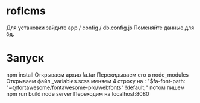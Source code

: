 # roflcms
Для установки зайдите 
app / config / db.config.js
Поменяйте данные для бд.

# Запуск
 npm install
 Открываем архив fa.tar
 Перекидываем его в node_modules
 Открываем файл _variables.scss
 меняем 4 строку на : "$fa-font-path:         "~@fortawesome/fontawesome-pro/webfonts" !default;"
 потом пишем
 npm run build
 node server
 Переходим на localhost:8080

